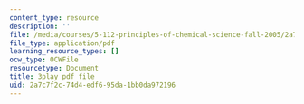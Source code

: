 ```yaml
---
content_type: resource
description: ''
file: /media/courses/5-112-principles-of-chemical-science-fall-2005/2a7c7f2c74d4edf695da1bb0da972196_sNdTPKvsYXg.pdf
file_type: application/pdf
learning_resource_types: []
ocw_type: OCWFile
resourcetype: Document
title: 3play pdf file
uid: 2a7c7f2c-74d4-edf6-95da-1bb0da972196
---
```

